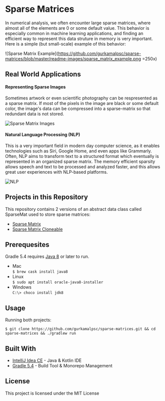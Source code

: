 # Sparse Matrices
In numerical analysis, we often encounter large sparse matrices, where almost all of the elements are 0 or some default value. This behavior is especially common in machine learning applications, and finding an efficient way to represent this data struture in memory is very important. Here is a simple (but small-scale) example of this behavior:

![Sparse Matrix Example](https://github.com/gurkamalpsc/sparse-matrices/blob/master/readme-images/sparse_matrix_example.png =250x)
## Real World Applications
#### Representing Sparse Images
Sometimes artwork or even scientific photography can be respresented as a sparse matrix. If most of the pixels in the image are black or some default color, the image's data can be compressed into a sparse-matrix so that redundant data is not stored.

![Sparse Matrix Images](https://github.com/gurkamalpsc/sparse-matrices/blob/master/readme-images/sparse_matrix_images.jpg)
#### Natural Language Processing (NLP)
This is a very important field in modern day computer science, as it enables technologies such as Siri, Google Home, and even apps like Grammarly. Often, NLP aims to transform text to a structured format which eventually is represented in an organized sparse matrix. The memory efficient sparsity allows speech and text to be processed and analyzed faster, and this allows great user experiences with NLP-based platforms.

![NLP](https://github.com/gurkamalpsc/sparse-matrices/blob/master/readme-images/smart_home_devices.jpg)

## Projects in this Repository
This repository contains 2 versions of an abstract data class called SparseMat used to store sparse matrices:
* [Sparse Matrix](https://github.com/gurkamalpsc/sparse-matrices/blob/master/sparse-matrix/src/main/java/sparse_matrix/SparseMat.java)
* [Sparse Matrix Cloneable](https://github.com/gurkamalpsc/sparse-matrices/blob/master/sparse-matrix-cloneable/src/main/java/sparse_matrix_cloneable/SparseMat.java)
## Prerequesites
Gradle 5.4 requires [Java 8](https://www.oracle.com/technetwork/java/javaee/downloads/jdk8-downloads-2133151.html) or later to run.
* Mac<br />```$ brew cask install java8```
* Linux<br />```$ sudo apt install oracle-java8-installer```
* Windows<br />```C:\> choco install jdk8```
## Usage
Running both projects:
```
$ git clone https://github.com/gurkamalpsc/sparse-matrices.git && cd sparse-matrices && ./gradlew run
```
## Built With
* [IntelliJ Idea CE](https://www.jetbrains.com/idea/) - Java & Kotlin IDE
* [Gradle 5.4](https://gradle.org/) - Build Tool & Monorepo Management
## License
This project is licensed under the MIT License
